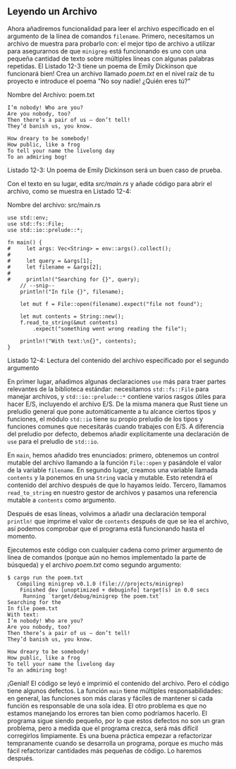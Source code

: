 ## Leyendo un Archivo

Ahora añadiremos funcionalidad para leer el archivo especificado en el argumento de la 
línea de comandos `filename`. Primero, necesitamos un archivo de muestra para probarlo con: 
el mejor tipo de archivo a utilizar para asegurarnos de que `minigrep` está funcionando es uno 
con una pequeña cantidad de texto sobre múltiples líneas con algunas palabras repetidas. El 
Listado 12-3 tiene un poema de Emily Dickinson que funcionará bien! Crea un archivo llamado
*poem.txt* en el nivel raíz de tu proyecto e introduce el poema "No soy nadie!
¿Quién eres tú?"

<span class="filename">Nombre del Archivo: poem.txt</span>

```text
I’m nobody! Who are you?
Are you nobody, too?
Then there’s a pair of us — don’t tell!
They’d banish us, you know.

How dreary to be somebody!
How public, like a frog
To tell your name the livelong day
To an admiring bog!
```
 
<span class="caption">Listado 12-3: Un poema de Emily Dickinson será un buen
caso de prueba.</span>

Con el texto en su lugar, edita *src/main.rs* y añade código para abrir el archivo, como 
se muestra en Listado 12-4:

<span class="filename">Nombre del archivo: src/main.rs</span>

```rust,should_panic
use std::env;
use std::fs::File;
use std::io::prelude::*;

fn main() {
#     let args: Vec<String> = env::args().collect();
#
#     let query = &args[1];
#     let filename = &args[2];
#
#     println!("Searching for {}", query);
    // --snip--
    println!("In file {}", filename);

    let mut f = File::open(filename).expect("file not found");

    let mut contents = String::new();
    f.read_to_string(&mut contents)
        .expect("something went wrong reading the file");

    println!("With text:\n{}", contents);
}
```

<span class="caption">Listado 12-4: Lectura del contenido del archivo especificado
por el segundo argumento</span>

En primer lugar, añadimos algunas declaraciones `use` más para traer partes relevantes de la
biblioteca estándar: necesitamos `std::fs::File` para manejar archivos, y 
`std::io::prelude::*` contiene varios rasgos útiles para hacer E/S, incluyendo
el archivo E/S. De la misma manera que Rust tiene un preludio general que pone automáticamente
a tu alcance ciertos tipos y funciones, el módulo `std::io` tiene su propio preludio
de los tipos y funciones comunes que necesitarás cuando trabajes con E/S. A diferencia 
del preludio por defecto, debemos añadir explícitamente una declaración de  `use` para el preludio 
de `std::io`.

En `main`, hemos añadido tres enunciados: primero, obtenemos un control mutable del 
archivo llamando a la función `File::open` y pasándole el valor de la variable 
`filename`. En segundo lugar, creamos una variable llamada `contents` y la ponemos en
una `String` vacía y mutable. Esto retendrá el contenido del archivo después de que lo 
hayamos leído. Tercero, llamamos `read_to_string` en nuestro gestor de archivos y pasamos
una referencia mutable a `contents` como argumento.

Después de esas líneas, volvimos a añadir una declaración temporal `println!` que 
imprime el valor de `contents` después de que se lea el archivo, así podemos comprobar
que el programa está funcionando hasta el momento.

Ejecutemos este código con cualquier cadena como primer argumento de línea de comandos
(porque aún no hemos implementado la parte de búsqueda) y el archivo *poem.txt* como
segundo argumento:

```text
$ cargo run the poem.txt
   Compiling minigrep v0.1.0 (file:///projects/minigrep)
    Finished dev [unoptimized + debuginfo] target(s) in 0.0 secs
     Running `target/debug/minigrep the poem.txt`
Searching for the
In file poem.txt
With text:
I’m nobody! Who are you?
Are you nobody, too?
Then there’s a pair of us — don’t tell!
They’d banish us, you know.

How dreary to be somebody!
How public, like a frog
To tell your name the livelong day
To an admiring bog!
```

¡Genial! El código se leyó e imprimió el contenido del archivo. Pero el código tiene
algunos defectos. La función `main` tiene múltiples responsabilidades: en general, 
las funciones son más claras y fáciles de mantener si cada función es responsable
de una sola idea. El otro problema es que no estamos manejando los errores tan bien
como podríamos hacerlo. El programa sigue siendo pequeño, por lo que estos defectos no
son un gran problema, pero a medida que el programa crezca, será más difícil corregirlos limpiamente.
Es una buena práctica empezar a refactorizar tempranamente cuando se desarrolla un programa, 
porque es mucho más fácil refactorizar cantidades más pequeñas de código. Lo haremos después.
